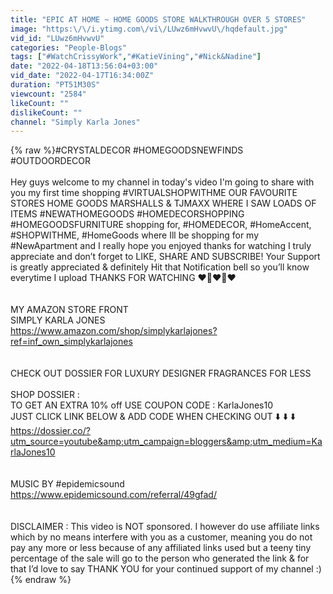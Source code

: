 ```yaml
---
title: "EPIC AT HOME ~ HOME GOODS STORE WALKTHROUGH OVER 5 STORES"
image: "https:\/\/i.ytimg.com\/vi\/LUwz6mHvwvU\/hqdefault.jpg"
vid_id: "LUwz6mHvwvU"
categories: "People-Blogs"
tags: ["#WatchCrissyWork","#KatieVining","#Nick&Nadine"]
date: "2022-04-18T13:56:04+03:00"
vid_date: "2022-04-17T16:34:00Z"
duration: "PT51M30S"
viewcount: "2584"
likeCount: ""
dislikeCount: ""
channel: "Simply Karla Jones"
---
```

{% raw %}#CRYSTALDECOR  #HOMEGOODSNEWFINDS #OUTDOORDECOR<br /><br />Hey guys welcome to my channel in today's video I'm going to share with you my first time shopping #VIRTUALSHOPWITHME OUR FAVOURITE STORES HOME GOODS MARSHALLS &amp; TJMAXX   WHERE I SAW LOADS OF  ITEMS #NEWATHOMEGOODS #HOMEDECORSHOPPING #HOMEGOODSFURNITURE shopping for, #HOMEDECOR, #HomeAccent, #SHOPWITHME,  #HomeGoods where Ill be shopping for my #NewApartment and I really hope you enjoyed thanks for watching I truly appreciate and don’t forget to LIKE, SHARE AND SUBSCRIBE! Your Support is greatly appreciated &amp; definitely Hit that Notification bell so you’ll know everytime I upload THANKS FOR WATCHING ❤️🙏❤️🙏❤️<br /><br /><br />MY AMAZON STORE FRONT<br />SIMPLY KARLA JONES<br /><a rel="nofollow" target="blank" href="https://www.amazon.com/shop/simplykarlajones?ref=inf_own_simplykarlajones">https://www.amazon.com/shop/simplykarlajones?ref=inf_own_simplykarlajones</a><br /><br /><br />CHECK OUT DOSSIER FOR LUXURY DESIGNER FRAGRANCES FOR LESS<br /><br />SHOP DOSSIER :<br />TO GET AN EXTRA 10% off USE COUPON CODE : KarlaJones10<br />JUST CLICK LINK BELOW &amp; ADD CODE WHEN CHECKING OUT  ⬇️ ⬇️ ⬇️ <br /><a rel="nofollow" target="blank" href="https://dossier.co/?utm_source=youtube&amp;utm_campaign=bloggers&amp;utm_medium=KarlaJones10">https://dossier.co/?utm_source=youtube&amp;utm_campaign=bloggers&amp;utm_medium=KarlaJones10</a><br /><br /><br />MUSIC BY #epidemicsound<br /><a rel="nofollow" target="blank" href="https://www.epidemicsound.com/referral/49gfad/">https://www.epidemicsound.com/referral/49gfad/</a><br /><br /><br />DISCLAIMER :  This video is NOT sponsored.  I however do use affiliate links which by no means interfere with you as a customer, meaning you do not pay any more or less because of any affiliated links used but a teeny tiny percentage of the sale will go to the person who generated the link &amp; for that I’d love to say THANK YOU for your continued support of my channel :){% endraw %}
